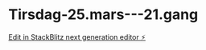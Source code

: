 # Tirsdag-25.mars---21.gang

[Edit in StackBlitz next generation editor ⚡️](https://stackblitz.com/~/github.com/Claudia2305/Tirsdag-25.mars---21.gang)